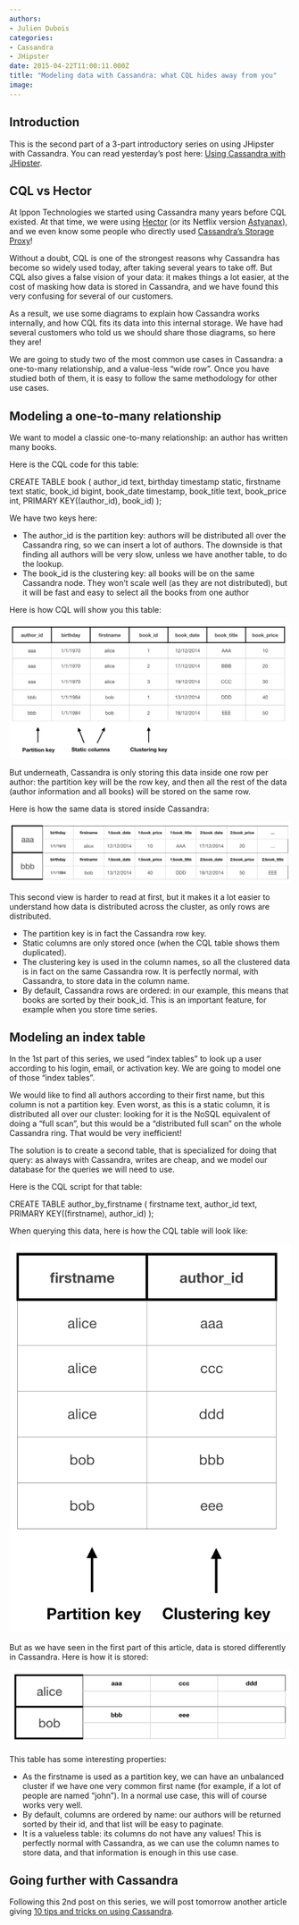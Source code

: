 ```yaml
---
authors:
- Julien Dubois
categories:
- Cassandra
- JHipster
date: 2015-04-22T11:00:11.000Z
title: "Modeling data with Cassandra: what CQL hides away from you"
image: 
---
```


## Introduction

This is the second part of a 3-part introductory series on using JHipster with Cassandra. You can read yesterday’s post here: [Using Cassandra with JHipster](https://blog.ippon.tech/using-cassandra-jhipster/).

## CQL vs Hector

At Ippon Technologies we started using Cassandra many years before CQL existed. At that time, we were using [Hector](http://hector-client.github.io/hector/build/html/index.html) (or its Netflix version [Astyanax](https://github.com/Netflix/astyanax)), and we even know some people who directly used [Cassandra’s Storage Proxy](http://wiki.apache.org/cassandra/StorageProxy)!

Without a doubt, CQL is one of the strongest reasons why Cassandra has become so widely used today, after taking several years to take off. But CQL also gives a false vision of your data: it makes things a lot easier, at the cost of masking how data is stored in Cassandra, and we have found this very confusing for several of our customers.

As a result, we use some diagrams to explain how Cassandra works internally, and how CQL fits its data into this internal storage. We have had several customers who told us we should share those diagrams, so here they are!

We are going to study two of the most common use cases in Cassandra: a one-to-many relationship, and a value-less “wide row”. Once you have studied both of them, it is easy to follow the same methodology for other use cases.

## Modeling a one-to-many relationship

We want to model a classic one-to-many relationship: an author has written many books.

Here is the CQL code for this table:

CREATE TABLE book ( author_id text, birthday timestamp static, firstname text static, book_id bigint, book_date timestamp, book_title text, book_price int, PRIMARY KEY((author_id), book_id) );

We have two keys here:

- The author_id is the partition key: authors will be distributed all over the Cassandra ring, so we can insert a lot of authors. The downside is that finding all authors will be very slow, unless we have another table, to do the lookup.
- The book_id is the clustering key: all books will be on the same Cassandra node. They won’t scale well (as they are not distributed), but it will be fast and easy to select all the books from one author

Here is how CQL will show you this table:

![cassandra_one_to_many_logical_view](https://raw.githubusercontent.com/ippontech/blog-usa/master/images/2015/04/cassandra_one_to_many_logical_view.png)

But underneath, Cassandra is only storing this data inside one row per author: the partition key will be the row key, and then all the rest of the data (author information and all books) will be stored on the same row.

Here is how the same data is stored inside Cassandra:

[![](https://raw.githubusercontent.com/ippontech/blog-usa/master/images/2015/04/cassandra_one_to_many_physical_view.png.png)](https://raw.githubusercontent.com/ippontech/blog-usa/master/images/2015/04/cassandra_one_to_many_physical_view.png.png)

This second view is harder to read at first, but it makes it a lot easier to understand how data is distributed across the cluster, as only rows are distributed.

- The partition key is in fact the Cassandra row key.
- Static columns are only stored once (when the CQL table shows them duplicated).
- The clustering key is used in the column names, so all the clustered data is in fact on the same Cassandra row. It is perfectly normal, with Cassandra, to store data in the column name.
- By default, Cassandra rows are ordered: in our example, this means that books are sorted by their book_id. This is an important feature, for example when you store time series.

## Modeling an index table

In the 1st part of this series, we used “index tables” to look up a user according to his login, email, or activation key. We are going to model one of those “index tables”.

We would like to find all authors according to their first name, but this column is not a partition key. Even worst, as this is a static column, it is distributed all over our cluster: looking for it is the NoSQL equivalent of doing a “full scan”, but this would be a “distributed full scan” on the whole Cassandra ring. That would be very inefficient!

The solution is to create a second table, that is specialized for doing that query: as always with Cassandra, writes are cheap, and we model our database for the queries we will need to use.

Here is the CQL script for that table:

CREATE TABLE author_by_firstname ( firstname text, author_id text, PRIMARY KEY((firstname), author_id) );

When querying this data, here is how the CQL table will look like:

[![cassandra_wide_row_logical_view](https://raw.githubusercontent.com/ippontech/blog-usa/master/images/2015/04/cassandra_wide_row_logical_view.png)](https://raw.githubusercontent.com/ippontech/blog-usa/master/images/2015/04/cassandra_wide_row_logical_view.png)

But as we have seen in the first part of this article, data is stored differently in Cassandra. Here is how it is stored:

[![](https://raw.githubusercontent.com/ippontech/blog-usa/master/images/2015/04/cassandra_wide_row_physical_view.png)](https://raw.githubusercontent.com/ippontech/blog-usa/master/images/2015/04/cassandra_wide_row_physical_view.png)

This table has some interesting properties:

- As the firstname is used as a partition key, we can have an unbalanced cluster if we have one very common first name (for example, if a lot of people are named “john”). In a normal use case, this will of course works very well.
- By default, columns are ordered by name: our authors will be returned sorted by their id, and that list will be easy to paginate.
- It is a valueless table: its columns do not have any values! This is perfectly normal with Cassandra, as we can use the column names to store data, and that information is enough in this use case.

## Going further with Cassandra

Following this 2nd post on this series, we will post tomorrow another article giving [10 tips and tricks on using Cassandra](https://blog.ippon.tech/10-tips-and-tricks-for-cassandra/).

